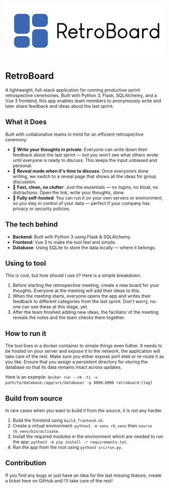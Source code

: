 ![Banner](assets/retroboard-banner.png)

# RetroBoard

A lightweight, full-stack application for running productive sprint retrospective ceremonies. Built with Python 3, Flask, SQLAlchemy, and a Vue 3 frontend, this app enables team members to anonymously write and later share feedback and ideas about the last sprint.

## What it Does

Built with collaborative teams in mind for an efficient retrospective ceremony:

- 🧠 **Write your thoughts in private**: Everyone can write down their feedback about the last sprint — but you won’t see what others wrote until everyone is ready to discuss. This keeps the input unbiased and personal.
- 👀 **Reveal mode when it's time to discuss**: Once everyone’s done writing, we switch to a reveal page that shows all the ideas for group discussion.
- 🚀 **Fast, clean, no clutter**: Just the essentials — no logins, no bloat, no distractions. Open the link, write your thoughts, done.
- 🔐 **Fully self-hosted**: You can run it on your own servers or environment, so you stay in control of your data — perfect if your company has privacy or security policies.

## The tech behind

- **Backend**: Built with Python 3 using Flask & SQLAlchemy.
- **Frontend**: Vue 3 to make the tool fast and simple.
- **Database**: Using SQLite to store the data locally — where it belongs.

## Using to tool

This is cool, but how should I use it? Here is a simple breakdown:

1. Before starting the retrospective meeting, create a new board for your thoughts. Everyone at the meeting will add their ideas to this.
2. When the meeting starts, everyone opens the app and writes their feedback to different categories from the last sprint. Don't worry, no-one can see these at this stage, yet.
3. After the team finished adding new ideas, the faciliator of the meeting reveals the notes and the team checks them together.

## How to run it

The tool lives in a docker container to simple things even futher. It needs to be hosted on your server and expose it to the network, the application will take care of the rest. Make sure you either expose port `8000` or re-route it as you like. Ensure that you assign a persistent directory for storing the database so that its data remains intact across updates.

Here is an example:
```docker run --rm -ti -v path/to/database:/app/src/database/ -p 8000:8000 retroboard:[tag]```

## Build from source

In rare cases when you want to build it from the source, it is not any harder.

1. Build the frontend using `build_frontend.sh`.
2. Create a virtual environment: `python3 -m venv rb_venv` then `source rb_venv/bin/activate`.
3. Install the required modules in the environment which are needed to run the app: `python3 -m pip install -r requirements.txt`.
4. Run the app from the root using `python3 src/run.py`.

## Contribution

If you find any bugs or just have an idea for the last missing feature, create a ticket here on GitHub and I'll take care of the rest!
